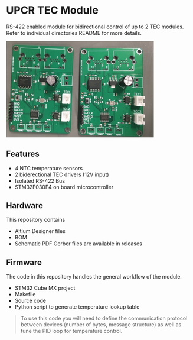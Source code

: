 # UPCR TEC Module

RS-422 enabled module for bidirectional control of up to 2 TEC modules.
Refer to individual directories README for more details.

<img src ="/assets/UPCR.jpg" width="400">

## Features
* 4 NTC temperature sensors
* 2 biderectional TEC drivers (12V input)
* Isolated RS-422 Bus
* STM32F030F4 on board microcontroller

## Hardware
This repository contains
* Altium Designer files
* BOM
* Schematic PDF
Gerber files are available in releases

## Firmware
The code in this repository handles the general workflow of the module.
* STM32 Cube MX project
* Makefile
* Source code
* Python script to generate temperature lookup table
> To use this code you will need to define the communication protocol between devices (number of bytes, message structure) as well as tune the PID loop for temperature control.
